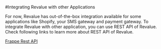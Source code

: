 #Integrating Revalue with other Applications

For now, Revalue has out-of-the-box integration available for some applications like Shopify, your SMS gateway and payment gateway. To integrate Revalue with other application, you can use REST API of Revalue. Check following links to learn more about REST API of Revalue.

[Frappe Rest API](https://frappe.github.io/frappe/user/en/guides/integration/rest_api.html)

<!-- markdown -->
